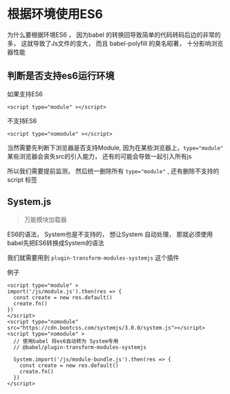 # 根据环境使用ES6
为什么要根据环境ES6 ， 因为babel 的转换回导致简单的代码转码后边的非常的多， 这就导致了Js文件的变大，  而且 babel-polyfill 的臭名昭著， 十分影响浏览器性能


## 判断是否支持es6运行环境
如果支持ES6
```
<script type="module" ></script>
```

不支持ES6
```
<script type="nomodule" ></script>
```



当然需要先判断下浏览器是否支持Module,  因为在某些浏览器上，`type="module"` 某些浏览器会丧失src的引入能力， 还有的可能会导致一起引入所有js  

所以我们需要提前监测， 然后统一删除所有 `type="module"` , 还有删除不支持的script 标签



## System.js
> 万能模块加载器

ES6的语法， System也是不支持的， 想让System 自动处理， 那就必须使用babel先把ES6转换成System的语法

我们就需要用到 `plugin-transform-modules-systemjs` 这个插件

例子
```
<script type="module" >
import('/js/module.js').then(res => {
  const create = new res.default()
  create.fn()
})
</script>
<script type="nomodule" src="https://cdn.bootcss.com/systemjs/3.0.0/system.js"></script>
<script type="nomodule" >
  // 使用babel 将es6自动转为 System专用
  // @babel/plugin-transform-modules-systemjs

  System.import('/js/module-bundle.js').then(res => {
    const create = new res.default()
    create.fn()
  })
</script>
```